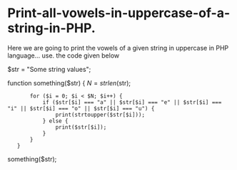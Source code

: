 # Print-all-vowels-in-uppercase-of-a-string-in-PHP.
Here we are going to print the vowels of a given string in uppercase in PHP language...
use. the code given below




$str = "Some string values";

 function something($str)
       {
           $N = strlen($str);
    
           for ($i = 0; $i < $N; $i++) {
               if ($str[$i] === "a" || $str[$i] === "e" || $str[$i] === "i" || $str[$i] === "o" || $str[$i] === "u") {
                   print(strtoupper($str[$i]));
               } else {
                   print($str[$i]);
               }
           }
       }
       
 something($str);  
